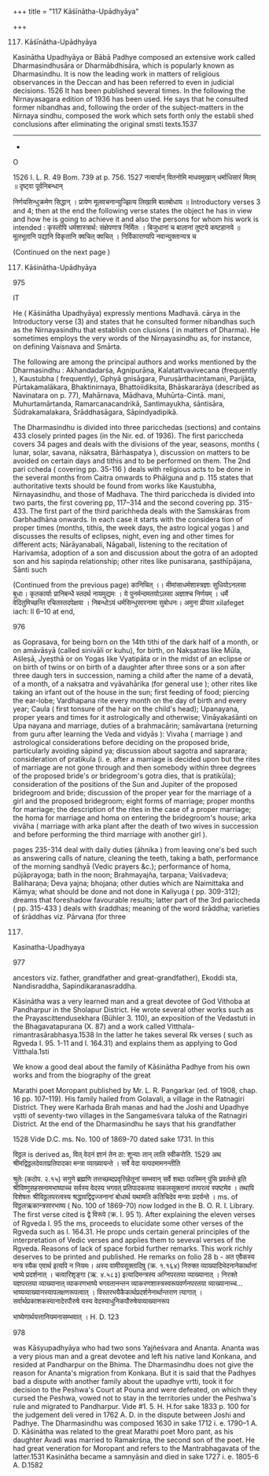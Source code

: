 +++
title = "117 Kāśīnātha-Upādhyāya"

+++

117. Kāśīnātha-Upādhyāya 

Kasinātha Upadhyāya or Bābā Padhye composed an extensive work called Dharmasindhusāra or Dharmābdhisāra, which is popularly known as Dharmasindhu. It is now the leading work in matters of religious observances in the Deccan and has been referred to even in judicial decisions. 1526 It has been published several times. In the following the Nirnayasagara edition of 1936 has been used. He says that he consulted former nibandhas and, following the order of the subject-matters in the Nirnaya sindhu, composed the work which sets forth only the establi shed conclusions after eliminating the original smsti texts.1537 

 



 

 

 -- - ---- - -- 

 

 



 



 - 

 

 

O 

1526 I. L. R. 49 Bom. 739 at p. 756. 1527 नत्वार्यान् वितनोमि माधवमुखान् धर्माधिसारं मितम् ॥ दृष्ट्वा पूर्वनिबन्धान् 

निर्णयसिन्धुक्रमेण सिद्धान् । प्रायेण मूलवचनान्युज्झित्य लिखामि बालबोधाय ॥ Introductory verses 3 and 4; then at the end the following verse states the object he has in view and how he is going to achieve it and also the persons for whom his work is intended : कृस्लोपि धर्मशास्त्रार्थ: संक्षेपणात्र निर्मितः । बिजुधानां च बालानां तुष्टये कष्टहानये ॥ मूलभूतानि पद्यानि विकृतानि क्वचित् क्वचित् । निर्विकाराण्यपि नवान्युक्तान्यत्र च 

(Continued on the next page ) 

117. Kāśinātha-Upādhyāya 

975 

IT 

He ( Kāśinātha Upadhyāya) expressly mentions Madhavā. cārya in the Introductory verse (3) and states that he consulted former nibandhas such as the Nirnayasindhu that establish con clusions ( in matters of Dharma). He sometimes employs the very words of the Nirṇayasindhu as, for instance, on defining Vaisnava and Smārta. 

The following are among the principal authors and works mentioned by the Dharmasindhu : Akhandadarśa, Agnipurāṇa, Kalatattvavivecana (frequently ), Kaustubha ( frequently), Gphyā gnisāgara, Puruṣārthacintamani, Parijāta, Pūrtakamalākara, Bhaktinirnaya, Bhattoiidiksita, Bhāskararāya (described as Navinatara on p. 77), Mahārnava, Mādhava, Muhūrta-Cintā. mani, Muhurtamārtanda, Ramarcanacandrikā, Santimayukha, śāntisāra, Śūdrakamalakara, Śrāddhasāgara, Sāpindyadipikā. 

The Dharmasindhu is divided into three paricchedas (sections) and contains 433 closely printed pages (in the Nir. ed. of 1936). The first pariccheda covers 34 pages and deals with the divisions of the year, seasons, months ( lunar, solar, savana, nāksatra, Bārhaspatya ), discussion on matters to be avoided on certain days and tithis and to be performed on them. The 2nd pari ccheda ( covering pp. 35-116 ) deals with religious acts to be done in the several months from Caitra onwards to Phālguna and p. 115 states that authoritative texts should be found from works like Kaustubha, Nirnayasindhu, and those of Madhava. The third pariccheda is divided into two parts, the first covering pp, 117–314 and the second covering pp. 315-433. The first part of the third parichheda deals with the Samskāras from Garbhadhāna onwards. In each case it starts with the considera tion of proper times (months, tithis, the week days, the astro logical yogas ) and discusses the results of eclipses, night, even ing and other times for different acts; Nārāyanabali, Nāgabali, listening to the recitation of Harivamśa, adoption of a son and discussion about the gotra of an adopted son and his sapiṇda relationship; other rites like punisarana, șasthīpājana, Śānti such 

(Continued from the previous page) कानिचित् ।। मीमांसाधर्मशास्त्रज्ञाः सुधियोऽनलसा बुधाः। कृतकार्याः प्रानिबन्धै स्तदर्थ नायमुद्यमः । ये पुनर्मन्दमतयोऽलसा अज्ञाश्च निर्णयम् । धर्मे वेदितुमिच्छन्ति रचितस्तदपेक्षया । निबन्धोऽयं धर्मसिन्धुसारनामा सुबोधनः। अमुना प्रीयता xilafeget iach: Il 6–10 at end, 

976 



as Goprasava, for being born on the 14th tithi of the dark half of a month, or on amāvāsyā (called sinivāli or kuhu), for birth, on Nakṣatras like Mūla, Aśleṣā, Jyeșthā or on Yogas like Vyatipāta or in the midst of an eclipse or on birth of twins or on birth of a daughter after three sons or a son after three daugh ters in succession, naming a child after the name of a devatā, of a month, of a nakṣatra and vyāvahārika (for general use ); other rites like taking an irfant out of the house in the sun; first feeding of food; piercing the ear-lobe; Vardhapana rite every month on the day of birth and every year; Caula ( first tonsure of the hair on the child's head); Upanayana, proper years and times for it astrologically and otherwise; Vināyakaśānti on Upa nayana and marriage, duties of a brahmacārin; samāvartana (returning from guru after learning the Veda and vidyās ): Vivaha ( marriage ) and astrological considerations before deciding on the proposed bride, particularly avoiding sāpind ya; discussion about sagotra and saprarara; consideration of pratikula (i. e. after a marriage is decided upon but the rites of marriage are not gone through and then somebody within three degrees of the proposed bride's or bridegroom's gotra dies, that is pratikūla); consideration of the positions of the Sun and Jupiter of the proposed bridegroom and bride; discussion of the proper year for the marriage of a girl and the proposed bridegroom; eight forms of marriage; proper months for marriage; the description of the rites in the case of a proper marriage; the homa for marriage and homa on entering the bridegroom's house; arka vivāha ( marriage with arka plant after the death of two wives in succession and before performing the third marriage with another girl ). 

pages 235-314 deal with daily duties (āhnika ) from leaving one's bed such as answering calls of nature, cleaning the teeth, taking a bath, performance of the morning sandhyā (Vedic prayers &c.); performance of homa, pūjāprayoga; bath in the noon; Brahmayajña, tarpaṇa; Vaiśvadeva; Baliharaṇa; Deva yajna; bhojana; other duties which are Naimittaka and Kāmya; what should be done and not done in Kaliyuga ( pp. 309-312); dreams that foreshadow favourable results; latter part of the 3rd pariccheda ( pp. 315-433 ) deals with śraddhas; meaning of the word śrāddha; varieties of śrāddhas viz. Pārvana (for three 

117. 

Kasinatha-Upadhyaya 

977 

ancestors viz. father, grandfather and great-grandfather), Ekoddi sta, Nandisraddha, Sapindikaranasraddha. 

Kāsinātha was a very learned man and a great devotee of God Vithoba at Pandharpur in the Sholapur District. He wrote several other works such as the Prayascittendusekhara (Bühler 3. 110), an exposition of the Vedastuti in the Bhagavatapurana (X. 87) and a work called Vitthala-rimantrasārabhasya.1538 In the latter he takes several Rk verses ( such as Rgveda I. 95. 1-11 and I. 164.31) and explains them as applying to God Vitthala.1sti 

We know a good deal about the family of Kāśinātha Padhye from his own works and from the biography of the great 

Marathi poet Moropant published by Mr. L. R. Pangarkar (ed. of 1908, chap. 16 pp. 107–119). His family hailed from Golavali, a village in the Ratnagiri District. They were Karhada Brah maṇas and had the Joshi and Upadhye vștti of seventy-two villages in the Sangameśvara taluka of the Ratnagiri District. At the end of the Dharmasindhu he says that his grandfather 

1528 Vide D.C. ms. No. 100 of 1869-70 dated sake 1731. In this 

विठ्ठल is derived as, वित् वेदनं ज्ञानं तेन ठा: शून्याः तान् लाति स्वीकरोति. 1529 अथ श्रीमद्विठ्ठलदेवताप्रतिपादका मन्त्रा व्याख्यायन्ते । सर्वे वेदा यत्पदमामनन्तीति 

श्रुतेः (कठोप. २.१५) सगुणे ब्रह्मणि तत्तच्छब्दप्रवृत्तिहेतूनां सम्भवान् सर्वे शब्दाः परस्मिन् पुंसि प्रवर्तन्ते इति श्रीविष्णुसहस्रनामभाष्याच्च सर्वस्य वेदस्य भगवत् प्रतिपादकतया सकलसूक्तानां तत्परत्वं स्पष्टमेव । तथापि विशेषतः श्रीविठ्ठलपरत्वस्य श्रद्धावद्विद्वज्जनानां बोधार्थ यथामति कतिचिदेव मन्त्राः प्रदर्यन्ते । ms. of विठ्ठलऋकान्त्रसारभाष्य ( No. 100 of 1869-70) now lodged in the B. O. R. I. Library. The first verse cited is द्वे विरूपे (क्र. I. 95 1). After explaining the eleven verses of Rgveda I. 95 the ms, proceeds to elucidate some other verses of the Rgveda such as I. 164.31. He propc unds certain general principles of the interpretation of Vedic verses and applies them to seveval verses of the Rgveda. Reasons of lack of space forbid further remarks. This work richly deserves to be printed and published. He remarks on folio 28 b - अत एवैकस्य मन्त्र स्यैक एवार्थ इत्यपि न नियमः। अस्य वामीयसूक्तादिषु (क्र. १.१६४) निरुक्त व्याख्यादिभेदनानेकार्थानां भाष्ये प्रदर्शनात् । चत्वारिशृङ्गा (ऋ. ४.५८३) इत्यादिमन्त्रस्य अग्निपरतया व्याख्यानात् । निरक्ते यज्ञपरतया व्याख्यानात् व्याकरणभाष्ये भगवतानन्तन व्याकरणशास्त्रस्वरूपवर्णनपरतया व्याख्यानाच्च... भाष्यव्याख्यानस्यापलक्षणरूपत्वात् । विस्तरभयैकैकार्थप्रदर्शनेनार्थान्तराण त्यागात् । सर्वार्थप्रकाशकस्यानादेरपौरुषे यस्य वेदस्याधुनिकपौरुषेयव्याख्यानरूप 

भाष्येणार्थयत्तानियमनासम्भवात् । H. D. 123 

978 



was Kāśyupadhyāya who had two sons Yajñeśvara and Ananta. Ananta was a very pious man and a great devotee and left his native land Konkana, and resided at Pandharpur on the Bhima. The Dharmasindhu does not give the reason for Ananta's migration from Konkaṇa. But it is said that the Padhyes bad a dispute with another family about the upadhye vrtti, took it for decision to the Peshwa's Court at Pouna and were defeated, on which they cursed the Peshwa, vowed not to stay in the territories under the Peshwa's rule and migrated to Pandharpur. Vide \#1. 5. H. H.for sake 1833 p. 100 for the judgement deli vered in 1762 A. D. in the dispute between Joshi and Padhye. The Dharmasindhu was composed 1630 in sake 1712 i. e. 1790–1 A. D. Kāśinātha was related to the great Marathi poet Moro pant, as his daughter Avadi was married to Ramakrśṇa, the second son of the poet. He had great veneration for Moropant and refers to the Mantrabhagavata of the latter.1531 Kasinātha became a samnyāsin and died in sake 1727 i. e. 1805-6 A. D.1582 
